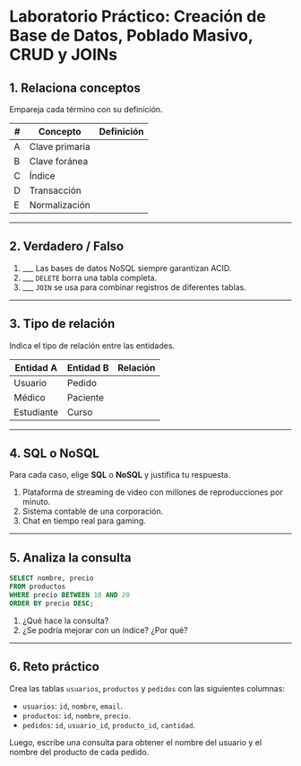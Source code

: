# Laboratorio Práctico: Creación de Base de Datos, Poblado Masivo, CRUD y JOINs

## 1. Relaciona conceptos

Empareja cada término con su definición.

| # | Concepto | Definición |
|---|----------|------------|
| A | Clave primaria |  |
| B | Clave foránea |  |
| C | Índice |  |
| D | Transacción |  |
| E | Normalización |  |

---

## 2. Verdadero / Falso

1. ___ Las bases de datos NoSQL siempre garantizan ACID.
2. ___ `DELETE` borra una tabla completa.
3. ___ `JOIN` se usa para combinar registros de diferentes tablas.

---

## 3. Tipo de relación

Indica el tipo de relación entre las entidades.

| Entidad A | Entidad B | Relación |
|-----------|-----------|----------|
| Usuario | Pedido | |
| Médico | Paciente | |
| Estudiante | Curso | |

---

## 4. SQL o NoSQL

Para cada caso, elige **SQL** o **NoSQL** y justifica tu respuesta.

1. Plataforma de streaming de video con millones de reproducciones por minuto.
2. Sistema contable de una corporación.
3. Chat en tiempo real para gaming.

---

## 5. Analiza la consulta

```sql
SELECT nombre, precio
FROM productos
WHERE precio BETWEEN 10 AND 20
ORDER BY precio DESC;
```

1. ¿Qué hace la consulta?
2. ¿Se podría mejorar con un índice? ¿Por qué?

---

## 6. Reto práctico

Crea las tablas `usuarios`, `productos` y `pedidos` con las siguientes columnas:

- `usuarios`: `id`, `nombre`, `email`.
- `productos`: `id`, `nombre`, `precio`.
- `pedidos`: `id`, `usuario_id`, `producto_id`, `cantidad`.

Luego, escribe una consulta para obtener el nombre del usuario y el nombre del producto de cada pedido.
